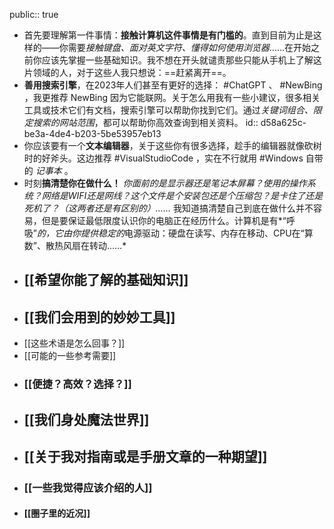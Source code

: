 public:: true

- 首先要理解第一件事情：**接触计算机这件事情是有门槛的**。直到目前为止是这样的——你需要*接触键盘、面对英文字符、懂得如何使用浏览器*……在开始之前你应该先掌握一些基础知识。我不想在开头就谴责那些只能从手机上了解这片领域的人，对于这些人我只想说：==赶紧离开==。
- **善用搜索引擎**，在2023年人们甚至有更好的选择： #ChatGPT 、 #NewBing ，我更推荐 NewBing 因为它能联网。关于怎么用我有一些小建议，很多相关工具或技术它们有文档，搜索引擎可以帮助你找到它们。通过*关键词组合、限定搜索的网站范围*，都可以帮助你高效查询到相关资料。
  id:: d58a625c-be3a-4de4-b203-5be53957eb13
- 你应该要有一个**文本编辑器**，关于这些你有很多选择，趁手的编辑器就像砍树时的好斧头。这边推荐 #VisualStudioCode ，实在不行就用 #Windows 自带的 _记事本_ 。
- 时刻**搞清楚你在做什么！** *你面前的是显示器还是笔记本屏幕？使用的操作系统？网络是WIFI还是网线？这个文件是个安装包还是个压缩包？是卡住了还是死机了？（这两者还是有区别的）……* 我知道搞清楚自己到底在做什么并不容易，但是要保证最低限度认识你的电脑正在经历什么。计算机是有*“呼吸”*的，它由你提供稳定的*电源驱动：硬盘在读写、内存在移动、CPU在“算数”、散热风扇在转动……*
- ## [[希望你能了解的基础知识]]
- ## [[我们会用到的妙妙工具]]
- [[这些术语是怎么回事？]]
- [[可能的一些参考需要]]
- ### [[便捷？高效？选择？]]
- ## [[我们身处魔法世界]]
- ## [[关于我对指南或是手册文章的一种期望]]
- ### [[一些我觉得应该介绍的人]]
- #### [[圈子里的近况]]